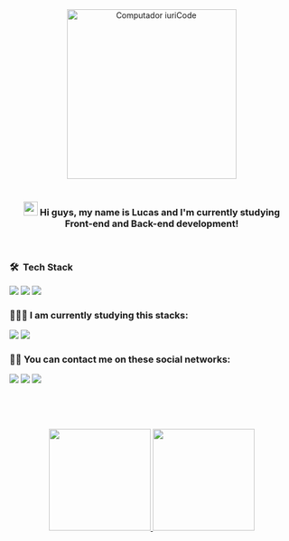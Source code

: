 <div align="center">
<img src="https://raw.githubusercontent.com/MicaelliMedeiros/micaellimedeiros/master/image/computer-illustration.png" min-width="400px" max-width="400px" width="300px" align="center" alt="Computador iuriCode">
</div>
<br>
<h3 align="center"> 
  <img src="https://raw.githubusercontent.com/kaueMarques/kaueMarques/master/hi.gif" width="25px">  Hi guys, my name is Lucas and I'm currently studying Front-end and Back-end development! 
</h3>
<br>
<h3 align="left">
 🛠 &nbsp;Tech Stack
</h3>
  <p align="left">
  <img src="https://img.shields.io/badge/HTML5-E34F26?style=for-the-badge&logo=html5&logoColor=white">
  <img src="https://img.shields.io/badge/CSS3-1572B6?style=for-the-badge&logo=css3&logoColor=white">
  <img src="https://img.shields.io/badge/JavaScript-323330?style=for-the-badge&logo=javascript&logoColor=F7DF1E">
  </p>
  
<h3 align="left">
 👨🏻‍🔧 I am currently studying this stacks:
</h3>

<p align="left">
  <img src="https://img.shields.io/badge/Node.js-43853D?style=for-the-badge&logo=node.js&logoColor=white">
  <img src="https://img.shields.io/badge/TypeScript-007ACC?style=for-the-badge&logo=typescript&logoColor=white">
</p>


<h3 align="left">
  ✍🏼 <strong> You can contact me on these social networks: </strong>
</h3>

<p align="left">
  <a href="mailto:lucassantos1662@gmail.com" alt="Gmail">
  <img src="https://img.shields.io/badge/Gmail-D14836?style=for-the-badge&logo=gmail&logoColor=white" /></a>

  <a href="https://www.linkedin.com/in/lucas-damasceno07/" alt="Linkedin">
  <img src="https://img.shields.io/badge/LinkedIn-0077B5?style=for-the-badge&logo=linkedin&logoColor=white" /></a>

  <a href="https://www.instagram.com/showlucas_/" alt="Instagram">
  <img src="https://img.shields.io/badge/Instagram-E4405F?style=for-the-badge&logo=instagram&logoColor=white"/></a>
</p><br> 

##

<br>
<div align="center">
  <a href="https://github.com/lucasds2">
  <img height="180em" src="https://github-readme-stats.vercel.app/api?username=lucasds2&show_icons=true&theme=tokyonight&include_all_commits=true&count_private=true"/>
  <img height="180em" src="https://github-readme-stats.vercel.app/api/top-langs/?username=lucasds2&layout=compact&langs_count=7&theme=tokyonight"/>
</div>
